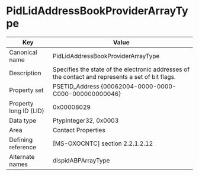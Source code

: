 # PidLidAddressBookProviderArrayType

| Key | Value |
|---|---|
| Canonical name | PidLidAddressBookProviderArrayType |
| Description | Specifies the state of the electronic addresses of the contact and represents a set of bit flags. |
| Property set | PSETID_Address {00062004-0000-0000-C000-000000000046} |
| Property long ID (LID) | 0x00008029 |
| Data type | PtypInteger32, 0x0003 |
| Area | Contact Properties |
| Defining reference | [MS-OXOCNTC] section 2.2.1.2.12 |
| Alternate names | dispidABPArrayType |
